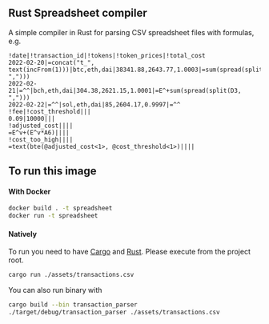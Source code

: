 ## Rust Spreadsheet compiler

A simple compiler in Rust for parsing CSV spreadsheet files with formulas, e.g.
```csv
!date|!transaction_id|!tokens|!token_prices|!total_cost
2022-02-20|=concat("t_", text(incFrom(1)))|btc,eth,dai|38341.88,2643.77,1.0003|=sum(spread(split(D2, ",")))
2022-02-21|=^^|bch,eth,dai|304.38,2621.15,1.0001|=E^+sum(spread(split(D3, ",")))
2022-02-22|=^^|sol,eth,dai|85,2604.17,0.9997|=^^
!fee|!cost_threshold|||
0.09|10000|||
!adjusted_cost||||
=E^v+(E^v*A6)||||
!cost_too_high||||
=text(bte(@adjusted_cost<1>, @cost_threshold<1>)||||
```

## To run this image

#### With Docker

```bash
docker build . -t spreadsheet
docker run -t spreadsheet
```

#### Natively
To run you need to have [Cargo](https://doc.rust-lang.org/cargo/getting-started/installation.html) and [Rust](https://doc.rust-lang.org/book/ch00-00-introduction.html). Please execute from the project root.

```bash
cargo run ./assets/transactions.csv
```

You can also run binary with
```bash
cargo build --bin transaction_parser
./target/debug/transaction_parser ./assets/transactions.csv
```
